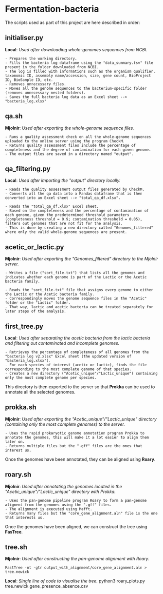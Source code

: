 # Fermentation-bacteria

The scripts used as part of this project are here described in order:

## initialiser.py
**Local**: *Used after downloading whole-genomes sequences from NCBI.*
 ~~~
- Prepares the working directory.
- Fills the bacteria log dataframe using the "data_summary.tsv" file present in the folder downloaded from NCBI.
- The log is filled with informations such as the organism qualifier, taxonomic ID, assembly name/accession, size, gene count, BioProject ID, BioSample ID, etc.
- Removes unnecessary files.
- Moves all the genome sequences to the bacterium-specific folder (removes unnecessary nested folders).
- Saves the full bacteria log data as an Excel sheet --> "bacteria_log.xlsx"
~~~


## qa.sh
**Mjolnir**: *Used after exporting the whole-genome sequence files.*
~~~
- Runs a quality assessment check on all the whole-genome sequences uploaded to the online server using the program CheckM.
- Returns quality assessment files include the percentage of completeness and the degree of contamination for each given genome.
- The output files are saved in a directory named "output".
~~~

## qa_filtering.py
**Local**: *Used after importing the "output" directory locally.*
~~~
- Reads the quality assessment output files generated by CheckM.
- Converts all the qa data into a Pandas dataframe that is then converted into an Excel sheet --> "total_qa_df.xlsx".

- Reads the "total_qa_df.xlsx" Excel sheet.
- Based on the completeness and the percentage of contamination of each genome, given the predetermined threshold parameters (completeness threshold = 0.9; contamination threshold = 0.05), filters out genomes that are not fit for the analysis. 
- This is done by creating a new directory called "Genomes_filtered" where only the valid whole-genome sequences are present.
~~~


## acetic_or_lactic.py
**Mjolnir**: *Used after exporting the "Genomes_filtered" directory to the Mjolnir server.*
~~~
- Writes a file ("sort_file.txt") that lists all the genomes and indicates whether each genome is part of the Lactic or the Acetic bacteria family.

- Reads the "sort_file.txt" file that assigns every genome to either the Lactic or the Acetic bacteria family.
- Correspondingly moves the genome sequence files in the "Acetic" folder or the "Lactic" folder. 
- That way, lactic and acetic bacteria can be treated separately for later steps of the analysis.
~~~


## first_tree.py
**Local**: *Used after separating the acetic bacteria from the lactic bacteria and filtering out contaminated and incomplete genomes.*
~~~
- Retrieves the percentage of completeness of all genomes from the "bacteria log v2.xlsx" Excel sheet (the updated version of "bacteria_log.xlsx").
- For each species of interest (acetic or lactic), finds the file corresponding to the most complete genome of that species.
- Creates a new directory ("Acetic_unique"/"Lactic_unique") containing only the most complete genome per species.
~~~

This directory is then exported to the server so that **Prokka** can be used to annotate all the selected genomes.

## prokka.sh
**Mjolnir**: *Used after exporting the "Acetic_unique"/"Lactic_unique" directory (containing only the most complete genomes) to the server.*
~~~
- Uses the rapid prokaryotic genome annotation program Prokka to annotate the genomes, this will make it a lot easier to align them later on.
- Returns multiple files but the ".gff" files are the ones that interest us.
~~~

Once the genomes have been annotated, they can be aligned using **Roary**.

## roary.sh
**Mjolnir**: *Used after annotating the genomes located in the "Acetic_unique"/"Lactic_unique" directory with Prokka.*
~~~
- Uses the pan-genome pipeline program Roary to form a pan-genome alignent from the genomes using the ".gff" files.
- The alignment is executed using Mafft.
- Returns many files but the "core_gene_alignment.aln" file is the one that interests us.
~~~

Once the genomes have been aligned, we can construct the tree using **FasTree**.


## tree.sh
**Mjolnir**: *Used after constructing the pan-genome alignment with Roary.*

```
FastTree -nt -gtr output_with_alignment/core_gene_alignment.aln > tree.newick
```


**Local**: *Single line of code to visualise the tree.*
python3 roary_plots.py tree.newick gene_presence_absence.csv
